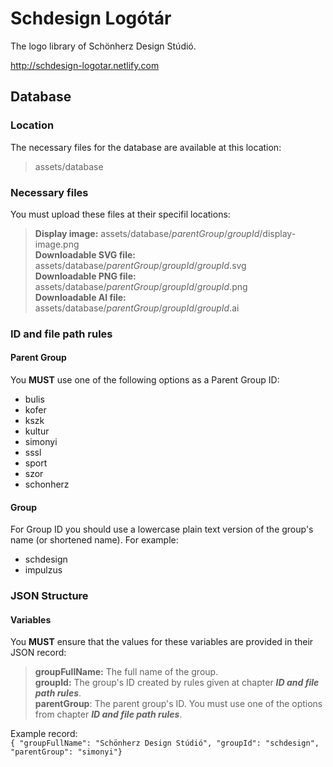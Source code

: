 # Schdesign Logótár
The logo library of Schönherz Design Stúdió.

http://schdesign-logotar.netlify.com
## Database
### Location
The necessary files for the database are available at this location:
> assets/database
### Necessary files
You must upload these files at their specifil locations:
> **Display image:** assets/database/*parentGroup*/*groupId*/display-image.png\
> **Downloadable SVG file:** assets/database/*parentGroup*/*groupId*/*groupId*.svg\
> **Downloadable PNG file:** assets/database/*parentGroup*/*groupId*/*groupId*.png\
> **Downloadable AI file:** assets/database/*parentGroup*/*groupId*/*groupId*.ai
### ID and file path rules
#### Parent Group
You **MUST** use one of the following options as a Parent Group ID:
- bulis
- kofer
- kszk
- kultur
- simonyi
- sssl
- sport
- szor
- schonherz
#### Group
For Group ID you should use a lowercase plain text version of the group's name (or shortened name). For example:
- schdesign
- impulzus
### JSON Structure
#### Variables
You **MUST** ensure that the values for these variables are provided in their JSON record:
> **groupFullName:** The full name of the group.\
> **groupId:** The group's ID created by rules given at chapter **_ID and file path rules_**.\
> **parentGroup**: The parent group's ID. You must use one of the options from chapter **_ID and file path rules_**.


Example record:\
`{ "groupFullName": "Schönherz Design Stúdió", "groupId": "schdesign", "parentGroup": "simonyi"}`


